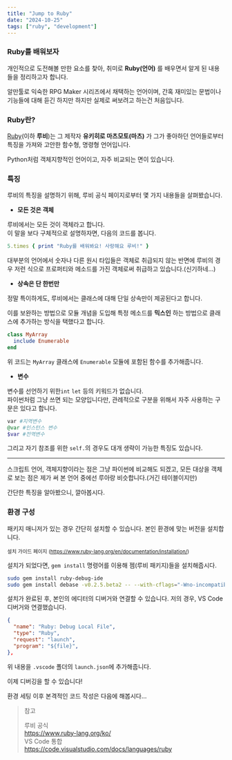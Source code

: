 ```yaml
---
title: "Jump to Ruby"
date: "2024-10-25"
tags: ["ruby", "development"]
---
```


### Ruby를 배워보자

개인적으로 도전해볼 만한 요소를 찾아, 취미로 **Ruby(언어)** 를 배우면서 알게 된 내용들을 정리하고자 합니다.

알만툴로 익숙한 RPG Maker 시리즈에서 채택하는 언어이며, 간혹 재미있는 문법이나 기능들에 대해 듣긴 하지만 하지만 실제로 써보려고 하는건 처음입니다.

### Ruby란?

[Ruby](https://www.ruby-lang.org/)(이하 **루비**)는 그 제작자 **유키히로 마츠모토(마츠)** 가 그가 좋아하던 언어들로부터 특징을 가져와 고안한 함수형, 명령형 언어입니다.

Python처럼 객체지향적인 언어이고, 자주 비교되는 면이 있습니다.

### 특징

루비의 특징을 설명하기 위해, 루비 공식 페이지로부터 몇 가지 내용들을 살펴봤습니다.

- **모든 것은 객체**

루비에서는 모든 것이 객체라고 합니다.  
이 말을 보다 구체적으로 설명하자면, 다음의 코드를 봅니다.

```rb
5.times { print "Ruby를 배워봐요! 사랑해요 루비!" }
```

대부분의 언어에서 숫자나 다른 원시 타입들은 객체로 취급되지 않는 반면에 루비의 경우 저런 식으로 프로퍼티와 메소드를 가진 객체로써 취급하고 있습니다.(신기하네...)

- **상속은 단 한번만**

정말 특이하게도, 루비에서는 클래스에 대해 단일 상속만이 제공된다고 합니다.

이를 보완하는 방법으로 모듈 개념을 도입해 특정 메소드를 **믹스인** 하는 방법으로 클래스에 추가하는 방식을 택했다고 합니다.

```rb
class MyArray
  include Enumerable
end
```

위 코드는 `MyArray` 클래스에 `Enumerable` 모듈에 포함된 함수를 추가해줍니다.

- **변수**

변수를 선언하기 위한`int` `let` 등의 키워드가 없습니다.  
파이썬처럼 그냥 쓰면 되는 모양입니다만, 관례적으로 구분을 위해서 자주 사용하는 구문은 있다고 합니다.

```rb
var #지역변수
@var #인스턴스 변수
$var #전역변수
```

그리고 자기 참조를 위한 `self.`의 경우도 대개 생략이 가능한 특징도 있습니다.

---

스크립트 언어, 객체지향이라는 점은 그냥 파이썬에 비교해도 되겠고, 모든 대상을 객체로 보는 점은 제가 써 본 언어 중에선 루아랑 비슷합니다.(거긴 테이블이지만)

간단한 특징을 알아봤으니, 깔아봅시다.

### 환경 구성

패키지 매니저가 있는 경우 간단히 설치할 수 있습니다. 본인 환경에 맞는 버전을 설치합니다.

<sub>설치 가이드 페이지 (<https://www.ruby-lang.org/en/documentation/installation/>)</sub>

설치가 되었다면, `gem install` 명령어를 이용해 젬(루비 패키지)들을 설치해줍시다.

```bash
sudo gem install ruby-debug-ide
sudo gem install debase -v0.2.5.beta2 -- --with-cflags="-Wno-incompatible-function-pointer-types"
```

설치가 완료된 후, 본인의 에디터의 디버거와 연결할 수 있습니다. 저의 경우, VS Code 디버거와 연결했습니다.

```json
{
  "name": "Ruby: Debug Local File",
  "type": "Ruby",
  "request": "launch",
  "program": "${file}",
},
```

위 내용을 `.vscode` 폴더의 `launch.json`에 추가해줍니다.

이제 디버깅을 할 수 있습니다!

환경 세팅 이후 본격적인 코드 작성은 다음에 해봅시다...

> 참고
>
> 루비 공식  
> <https://www.ruby-lang.org/ko/>  
> VS Code 통합  
> <https://code.visualstudio.com/docs/languages/ruby>
